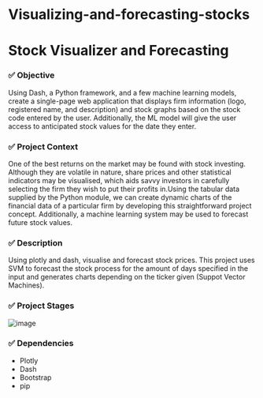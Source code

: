 # Visualizing-and-forecasting-stocks
# Stock Visualizer and Forecasting
### ✅ Objective
Using Dash, a Python framework, and a few machine learning models, create a single-page web application that displays firm information (logo, registered name, and description) and stock graphs based on the stock code entered by the user. Additionally, the ML model will give the user access to anticipated stock values for the date they enter.

### ✅ Project Context

One of the best returns on the market may be found with stock investing. Although they are volatile in nature, share prices and other statistical indicators may be visualised, which aids savvy investors in carefully selecting the firm they wish to put their profits in.Using the tabular data supplied by the Python module, we can create dynamic charts of the financial data of a particular firm by developing this straightforward project concept. Additionally, a machine learning system may be used to forecast future stock values.

### ✅ Description 

Using plotly and dash, visualise and forecast stock prices. This project uses SVM to forecast the stock process for the amount of days specified in the input and generates charts depending on the ticker given (Suppot Vector Machines).

### ✅ Project Stages

![image](https://user-images.githubusercontent.com/84402100/213745559-0d329296-e59f-41c5-902e-60b4c175cb7a.png)

### ✅ Dependencies 

- Plotly
- Dash
- Bootstrap
- pip
